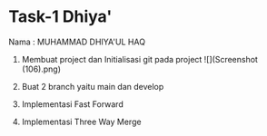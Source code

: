  # Task-1 Dhiya' 

Nama : MUHAMMAD DHIYA'UL HAQ

1. Membuat project dan Initialisasi git pada project
   ![](Screenshot (106).png)
   
4. Buat 2 branch yaitu main dan develop
5. Implementasi Fast Forward
6. Implementasi Three Way Merge
   

